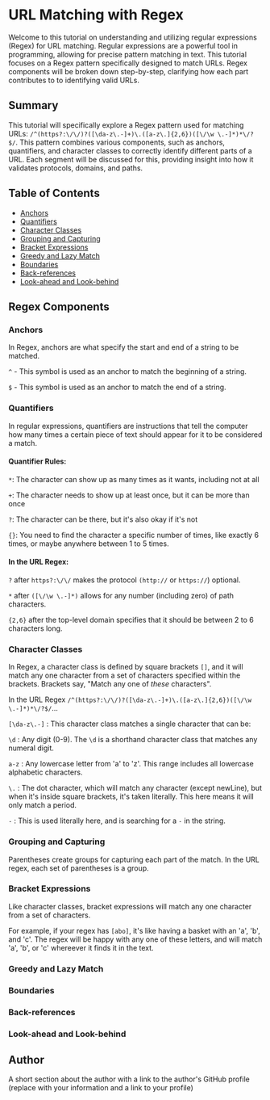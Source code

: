 # URL Matching with Regex

Welcome to this tutorial on understanding and utilizing regular expressions (Regex) for URL matching. Regular expressions are a powerful tool in programming, allowing for precise pattern matching in text. This tutorial focuses on a Regex pattern specifically designed to match URLs. Regex components will be broken down step-by-step, clarifying how each part contributes to to identifying valid URLs.

## Summary

This tutorial will specifically explore a Regex pattern used for matching URLs: `/^(https?:\/\/)?([\da-z\.-]+)\.([a-z\.]{2,6})([\/\w \.-]*)*\/?$/`. This pattern combines various components, such as anchors, quantifiers, and character classes to correctly identify different parts of a URL. Each segment will be discussed for this, providing insight into how it validates protocols, domains, and paths.

## Table of Contents

- [Anchors](#anchors)
- [Quantifiers](#quantifiers)
- [Character Classes](#character-classes)
- [Grouping and Capturing](#grouping-and-capturing)
- [Bracket Expressions](#bracket-expressions)
- [Greedy and Lazy Match](#greedy-and-lazy-match)
- [Boundaries](#boundaries)
- [Back-references](#back-references)
- [Look-ahead and Look-behind](#look-ahead-and-look-behind)

## Regex Components

### Anchors

In Regex, anchors are what specify the start and end of a string to be matched. 

`^` - This symbol is used as an anchor to match the beginning of a string.

`$` - This symbol is used as an anchor to match the end of a string.


### Quantifiers

In regular expressions, quantifiers are instructions that tell the computer how many times a certain piece of text should appear for it to be considered a match.

#### Quantifier Rules:

`*`: The character can show up as many times as it wants, including not at all

`+`: The character needs to show up at least once, but it can be more than once

`?`: The character can be there, but it's also okay if it's not

`{}`: You need to find the character a specific number of times, like exactly 6 times, or maybe anywhere between 1 to 5 times.

#### In the URL Regex: 

`?` after `https?:\/\/` makes the protocol `(http://` or `https://`) optional.

`*` after `([\/\w \.-]*)` allows for any number (including zero) of path characters.

`{2,6}` after the top-level domain specifies that it should be between 2 to 6 characters long.

### Character Classes

In Regex, a character class is defined by square brackets `[]`, and it will match any one character from a set of characters specified within the brackets. Brackets say, "Match any one of *these* characters".

In the URL Regex `/^(https?:\/\/)?([\da-z\.-]+)\.([a-z\.]{2,6})([\/\w \.-]*)*\/?$/`...

`[\da-z\.-]` : This character class matches a single character that can be:

`\d` : Any digit (0-9). The `\d` is a shorthand character class that matches any numeral digit.

`a-z` : Any lowercase letter from 'a' to 'z'. This range includes all lowercase alphabetic characters.

`\.` : The dot character, which will match any character (except newLine), but when it's inside square brackets, it's taken literally. This here means it will only match a period.

`-` : This is used literally here, and is searching for a `-` in the string.

### Grouping and Capturing

Parentheses create groups for capturing each part of the match. In the URL regex, each set of parentheses is a group.

### Bracket Expressions

Like character classes, bracket expressions will match any one character from a set of characters. 

For example, if your regex has `[abo]`, it's like having a basket with an 'a', 'b', and 'c'. The regex will be happy with any one of these letters, and will match 'a', 'b', or 'c' whereever it finds it in the text.

### Greedy and Lazy Match

### Boundaries

### Back-references

### Look-ahead and Look-behind

## Author

A short section about the author with a link to the author's GitHub profile (replace with your information and a link to your profile)
